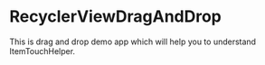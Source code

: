 # RecyclerViewDragAndDrop

This is drag and drop demo app which will help you to understand ItemTouchHelper.
